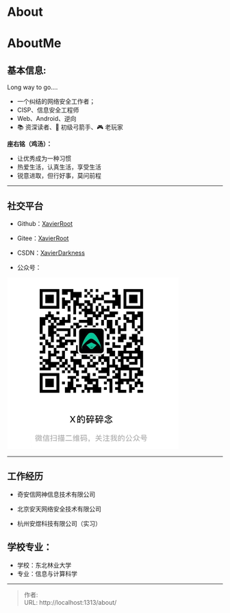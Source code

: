 # About


# AboutMe

## 基本信息:

Long way to go....

- 一个纠结的网络安全工作者；
- CISP、信息安全工程师
- Web、Android、逆向
-  :books: 资深读者、:bow_and_arrow: 初级弓箭手、:video_game: 老玩家



**座右铭（鸡汤）：**

- 让优秀成为一种习惯
- 热爱生活，认真生活，享受生活
- 锐意进取，但行好事，莫问前程

---

## 社交平台

- Github：[XavierRoot](https://github.com/XavierRoot)
- Gitee：[XavierRoot](https://gitee.com/XavierRoot)

- CSDN：[XavierDarkness](https://blog.csdn.net/XavierDarkness)

- 公众号：

![image-20230218205610888](./resource/wx.png)



---



## 工作经历

- 奇安信网神信息技术有限公司

- 北京安天网络安全技术有限公司
- 杭州安煜科技有限公司（实习）



## 学校专业：

- 学校：东北林业大学
- 专业：信息与计算科学


---

> 作者:   
> URL: http://localhost:1313/about/  

